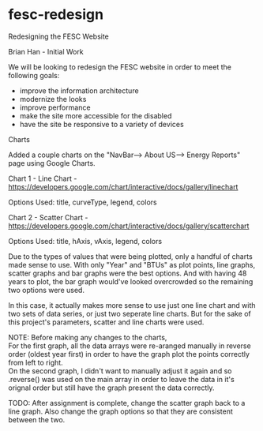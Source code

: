 # fesc-redesign
Redesigning the FESC Website

Brian Han - Initial Work


We will be looking to redesign the FESC website in order to meet the following goals:
- improve the information architecture
- modernize the looks
- improve performance
- make the site more accessible for the disabled
- have the site be responsive to a variety of devices

Charts

Added  a couple charts on the "NavBar--> About US--> Energy Reports" page using Google Charts.

Chart 1 - Line Chart - https://developers.google.com/chart/interactive/docs/gallery/linechart

Options Used: title, curveType, legend, colors


Chart 2 - Scatter Chart - https://developers.google.com/chart/interactive/docs/gallery/scatterchart

Options Used: title, hAxis, vAxis, legend, colors



Due to the types of values that were being plotted, only a handful of charts made sense to use.  With only "Year" and "BTUs" as plot points, line graphs, scatter graphs and bar graphs were the best options.  And with having 48 years to plot, the bar graph would've looked overcrowded so the remaining two options were used.   

In this case, it actually makes more sense to use just one line chart and with two sets of data series, or just two seperate line charts.  But for the sake of this project's parameters, scatter and line charts were used.

NOTE: Before making any changes to the charts,  
For the first graph, all the data arrays were re-aranged manually in reverse order (oldest year first) in order to have the graph plot the points correctly from left to right.  
On the second graph, I didn't want to manually adjust it again and so .reverse() was used on the main array in order to leave the data in it's orignal order but still have the graph present the data correctly.

TODO:  After assignment is complete, change the scatter graph back to a line graph.  Also change the graph options so that they are consistent between the two.
